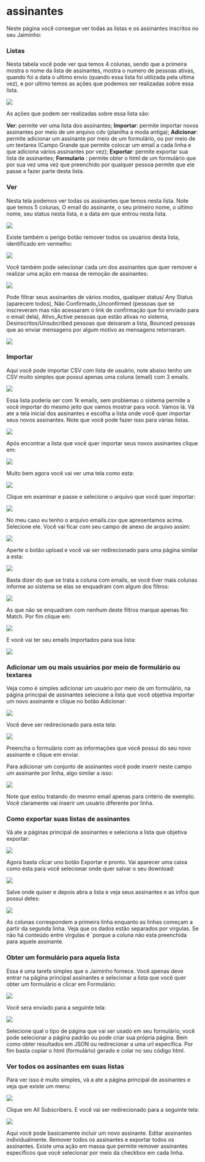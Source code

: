 # assinantes
Neste página você consegue ver todas as listas e os assinantes inscritos no seu Jaiminho:

### Listas

Nesta tabela você pode ver qua temos 4 colunas, sendo que a primeira mostra o nome da lista de assinantes, mostra o numero de pessoas ativas, quando foi a data o ultimo envio (quando essa lista foi utilizada pela ultima vez), e por ultimo temos as ações que podemos ser realizadas sobre essa lista.


![](assinantes/37066EBE-1410-443F-A8DE-56B9FC1CE314.png)

As ações que podem ser realizadas sobre essa lista são:

**Ver**: permite ver uma lista dos assinantes;
**Importar**: permite importar novos assinantes por meio de um arquivo cdv (planilha a moda antiga); 
**Adicionar**: permite adicionar um assinante por meio de um formulário, ou por meio de um textarea (Campo Grande que permite colocar um email a cada linha e que adiciona vários assinantes por vez);
**Exportar**: permite exportar sua lista de assinantes;
**Formulario** : permite obter o html de um formulário que por sua vez uma vez que preenchido por qualquer pessoa permite que ele passe a fazer parte desta lista.

### Ver

Nesta tela podemos ver todas os assinantes que temos nesta lista. Note que temos 5 colunas, O email do assinante, o seu primeiro nome, o ultimo nome, seu status nesta lista, e a data em que entrou nesta lista.

![](assinantes/B96E4A6B-2D36-45D7-891B-BF17FB79FADE.png)

Existe também o perigo botão remover todos os usuários desta lista, identificado em vermelho:

![](assinantes/F97186E0-DB6E-4B7A-A6DB-D0A2FF335D6C.png)

Você também pode selecionar cada um dos assinantes que quer remover e realizar uma ação em massa de remoção de assinantes:

![](assinantes/DE64F521-E49F-4A39-8900-4CC0B1804759.png)

Pode filtrar seus assinantes de vários modos, qualquer status/ Any Status (aparecem todos), Não Confirmado_Unconfirmed (pessoas que se inscreveram mas não acessaram o link de confirmação que foi enviado para o email dela), Ativo_Active  pessoas que estão ativas no sistema, Desinscritos/Unsubcribed pessoas que deixaram a lista, Bounced pessoas que ao enviar mensagens por algum motivo as mensagens retornaram. 


![](assinantes/95EC8B6F-B6E3-4CB0-B7AD-88221533B3C8.png)

### Importar

Aqui você pode importar CSV  com lista de usuário,  note abaixo tenho um CSV muito simples que possui apenas uma coluna (email) com 3 emails.


![](assinantes/AAF8C62F-068A-413C-9D3C-40556CEDAE73.png)

Essa lista poderia ser com 1k emails, sem problemas o sistema permite a você importar do mesmo jeito que vamos mostrar para você. Vamos lá. Vá ate a tela inicial dos assinantes e escolha a lista onde você quer importar seus novos assinantes. Note que você pode fazer isso para várias listas.

![](assinantes/C0C1FBED-7DE5-4CED-8A8F-E2B59A7FC432.png)

Após encontrar a lista que você quer importar seus novos assinantes clique em:

![](assinantes/C8B9D6DE-C7A6-42D9-85B4-49E67ED0EE58.png)


Muito bem agora você vai ver uma tela como esta:

![](assinantes/7C9DF91A-F4F0-4CFC-8D73-0EBFFA202835.png)

Clique em examinar e passe e selecione o arquivo que você quer importar:

![](assinantes/D20DEEAB-FFC7-4316-8C0F-1E7A02837FDB.png)

No meu caso eu tenho o arquivo emails.csv que apresentamos acima. Selecione ele. Você vai ficar com seu campo de anexo de arquivo assim:

![](assinantes/79F49E74-2E08-4F2A-B3B8-F2EDD8138C00.png)


Aperte o botão upload e você vai ser redirecionado para uma página similar a esta:

![](assinantes/C5687ECC-583F-40FD-B9A9-07DAB3422132.png)

Basta dizer do que se trata a coluna com emails, se você tiver mais colunas informe ao sistema se elas se enquadram com algum dos filtros:


![](assinantes/8256B4AF-837D-429E-9522-A524711DF481.png)

As que não se enquadram com nenhum deste filtros marque apenas No Match. Por fim clique em:


![](assinantes/ABC8E8C4-6E5D-4449-B647-24C79D244CAE.png)

E você vai ter seu emails importados para sua lista:

![](assinantes/EEBF7865-3FB5-4BA4-8D5E-39CBE5BCB5A4.png)

### Adicionar um ou mais usuários por meio de formulário ou textarea

Veja como é simples adicionar um usuário por meio de um formulário, na página principal de assinantes selecione a lista que você objetiva importar um novo assinante e clique no botão Adicionar:

![](assinantes/37066EBE-1410-443F-A8DE-56B9FC1CE314%201.png)

Você deve ser redirecionado para esta tela:

![](assinantes/A5E5C7BF-08E4-4B20-B99F-BEACAFA15D8B.png)

Preencha o formulário com as informações que você possui do seu novo assinante e clique em enviar.

Para adicionar um conjunto de assinantes você pode inserir neste campo um assinante por linha, algo similar a isso:

![](assinantes/B4DF84BA-A229-4464-BB23-5507E7666E88.png)

Note que estou tratando do mesmo email apenas para critério de exemplo. Você claramente vai inserir um usuário diferente por linha.

### Como exportar suas listas de assinantes

Vá ate a páginas principal de assinantes e seleciona a lista que objetiva exportar:

![](assinantes/37066EBE-1410-443F-A8DE-56B9FC1CE314%202.png)

Agora basta clicar uno botão Exportar e pronto. Vai aparecer uma caixa como esta para você selecionar onde quer salvar o seu download:

![](assinantes/85644F9F-C3A6-4147-971C-FEFABFCA56DD.png)

Salve onde quiser e depois abra a lista e veja seus assinantes e as infos que possui deles:

![](assinantes/6C579B94-4729-441E-8186-3B19DB781099.png)

As colunas correspondem a primeira linha enquanto as linhas começam a partir da segunda linha. Veja que os dados estão separados por virgulas. Se não há conteúdo entre virgulas é `porque a coluna não esta preenchida para aquele assinante.

### Obter um formulário para aquela lista

Essa é uma tarefa simples que o Jaiminho fornece. Você apenas deve entrar  na página principal assinantes e selecionar a lista que você quer obter um formulário e clicar em Formulário:

![](assinantes/37066EBE-1410-443F-A8DE-56B9FC1CE314%203.png)

Você sera enviado para a seguinte tela:

![](assinantes/D821EA3E-CE22-457F-94D6-4F42E12C4C42.png)

Selecione qual o tipo de página que vai ser usado em seu formulário, você pode selecionar a página padrão ou pode criar sua própria página. Bem como obter resultados em JSON ou redirecionar a uma url especifica. Por fim basta copiar o html (formulário) gerado e colar no seu código html.

### Ver todos os assinantes em suas listas

Para ver isso é muito simples, vá a ate a página principal de assinantes e veja que existe um menu:

![](assinantes/AA1FC748-8D53-4DE0-A3B3-6A294415CA95.png)

Clique em All Subscribers. E você vai ser redirecionado para a seguinte tela:

![](assinantes/3C04EE9D-CE4E-482F-A0E1-F7FBEDADA8ED.png)

Aqui você pode basicamente incluir um novo assinante. Editar assinantes individualmente. Remover todos os assinantes e exportar todos os assinantes. Existe uma ação em massa que permite remover assinantes específicos que você selecionar por meio da checkbox em cada linha.

